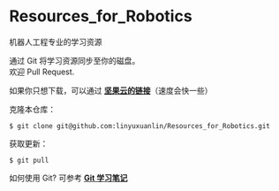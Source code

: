 # Resources_for_Robotics
 机器人工程专业的学习资源

通过 Git 将学习资源同步至你的磁盘。  
欢迎 Pull Request.  

如果你只想下载，可以通过 [**坚果云的链接**](https://www.jianguoyun.com/p/DeVkFX4Q-OOjBxjO_OIC )（速度会快一些）

克隆本仓库：
```
$ git clone git@github.com:linyuxuanlin/Resources_for_Robotics.git
```

获取更新：
```
$ git pull
```

如何使用 Git?
可参考 [**Git 学习笔记**](https://wiki-power.com/#/post/Git&GitHub/Git%E5%AD%A6%E4%B9%A0%E7%AC%94%E8%AE%B0)